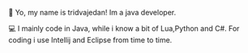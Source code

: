 👋 Yo, my name is tridvajedan! Im a java developer.	

💻 I mainly code in Java, while i know a bit of Lua,Python and C#. For coding i use Intellij and Eclipse from time to time.
